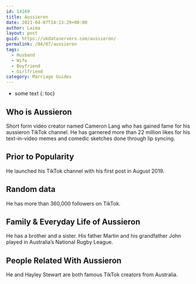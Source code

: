 ```yaml
---
id: 14169
title: Aussieron
date: 2021-04-07T14:13:29+00:00
author: Laima
layout: post
guid: https://ukdataservers.com/aussieron/
permalink: /04/07/aussieron
tags:
  - Husband
  - Wife
  - Boyfriend
  - Girlfriend
category: Marriage Guides
---
```


* some text
{: toc}


## Who is Aussieron
                  
                  
                  
Short form video creator named Cameron Lang who has gained fame for his aussieron TikTok channel. He has garnered more than 22 million likes for his text-in-video memes and comedic sketches done through lip syncing.
                  
              
            
              
            
                
                
                
## Prior to Popularity
                  
                  
                  
He launched his TikTok channel with his first post in August 2019.
                  
              
            
              
            
                
                
                
## Random data
                  
                  
                  
He has more than 360,000 followers on TikTok.  
                  
              
            
              
            
                
                
                
## Family & Everyday Life of Aussieron
                  
                  
                  
He has a brother and a sister. His father Martin and his grandfather John played in Australia&#8217;s National Rugby League. 
                  
              
            
              
            
                
                
                
## People Related With Aussieron
                  
                  
                  
He and Hayley Stewart are both famous TikTok creators from Australia.
                  
              
            
              
            
                
              
            
              
              
            
            
              
            
          
          
          